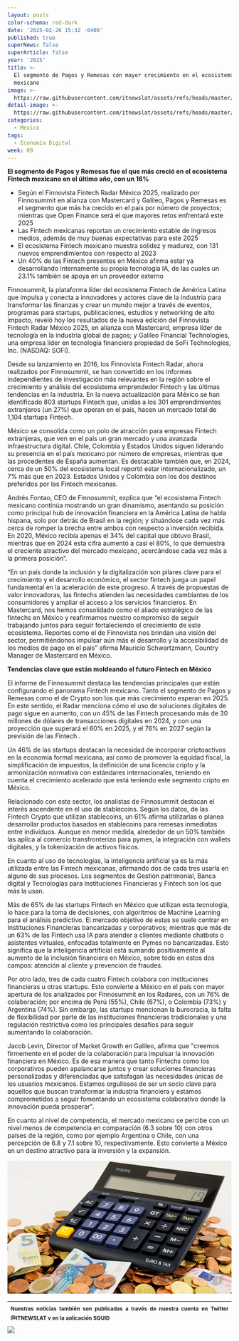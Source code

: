 ```yaml
---
layout: posts
color-schema: red-dark
date: '2025-02-26 15:32 -0400'
published: true
superNews: false
superArticle: false
year: '2025'
title: >-
  El segmento de Pagos y Remesas con mayor crecimiento en el ecosistema Fintech
  mexicano
image: >-
  https://raw.githubusercontent.com/itnewslat/assets/refs/heads/master/img/540x320/Manejo-Efectivo-p.jpg
detail-image: >-
  https://raw.githubusercontent.com/itnewslat/assets/refs/heads/master/img/1024x680/Manejo-Efectivo-g.jpg
categories:
  - Mexico
tags:
  - Economía Digital
week: 09
---
```

**El segmento de Pagos y Remesas fue el que más creció en el ecosistema Fintech mexicano en el último año, con un 16%**

- Según el Finnovista Fintech Radar México 2025, realizado por Finnosummit en alianza con Mastercard y Galileo, Pagos y Remesas es el segmento que más ha crecido en el país por número de proyectos; mientras que Open Finance será el que mayores retos enfrentará este 2025
- Las Fintech mexicanas reportan un crecimiento estable de ingresos medios, además de muy buenas expectativas para este 2025
- El ecosistema Fintech mexicano muestra solidez y madurez, con 131 nuevos emprendimientos con respecto al 2023
- Un 40% de las Fintech presentes en México afirma estar ya desarrollando internamente su propia tecnología IA, de las cuales un 23.1% también se apoya en un proveedor externo

Finnosummit, la plataforma líder del ecosistema Fintech de América Latina que impulsa y conecta a innovadores y actores clave de la industria para transformar las finanzas y crear un mundo mejor a través de eventos, programas para startups, publicaciones, estudios y networking de alto impacto, reveló hoy los resultados de la nueva edición del Finnovista Fintech Radar México 2025, en alianza con Mastercard, empresa líder de tecnología en la industria global de pagos; y Galileo Financial Technologies, una empresa líder en tecnología financiera propiedad de SoFi Technologies, Inc. (NASDAQ: SOFI).

Desde su lanzamiento en 2016, los Finnovista Fintech Radar, ahora realizados por Finnosummit, se han convertido en los informes independientes de investigación más relevantes en la región sobre el crecimiento y análisis del ecosistema emprendedor Fintech y las últimas tendencias en la industria. En la nueva actualización para México se han identificado 803 startups Fintech que, unidas a los 301 emprendimientos extranjeros (un 27%) que operan en el país, hacen un mercado total de 1,104 startups Fintech.

México se consolida como un polo de atracción para empresas Fintech extranjeras, que ven en el país un gran mercado y una avanzada infraestructura digital. Chile, Colombia y Estados Unidos siguen liderando su presencia en el país mexicano por número de empresas, mientras que las procedentes de España aumentan. Es destacable también que, en 2024, cerca de un 50% del ecosistema local reportó estar internacionalizado, un 7% más que en 2023. Estados Unidos y Colombia son los dos destinos preferidos por las Fintech mexicanas.

Andrés Fontao, CEO de Finnosummit, explica que “el ecosistema Fintech mexicano continúa mostrando un gran dinamismo, asentando su posición como principal hub de innovación financiera en la América Latina de habla hispana, solo por detrás de Brasil en la región; y situándose cada vez más cerca de romper la brecha entre ambos con respecto a inversión recibida. En 2020, México recibía apenas el 34% del capital que obtuvo Brasil, mientras que en 2024 esta cifra aumentó a casi el 80%, lo que demuestra el creciente atractivo del mercado mexicano, acercándose cada vez más a la primera posición”.

“En un país donde la inclusión y la digitalización son pilares clave para el crecimiento y el desarrollo económico, el sector fintech juega un papel fundamental en la aceleración de este progreso. A través de propuestas de valor innovadoras, las fintechs atienden las necesidades cambiantes de los consumidores y ampliar el acceso a los servicios financieros. En Mastercard, nos hemos consolidado como el aliado estratégico de las fintechs en México y reafirmamos nuestro compromiso de seguir trabajando juntos para seguir fortaleciendo el crecimiento de este ecosistema. Reportes como el de Finnovista nos brindan una visión del sector, permitiéndonos impulsar aún más el desarrollo y la accesibilidad de los medios de pago en el país” afirma Mauricio Schwartzmann, Country Manager de Mastercard en México.

**Tendencias clave que están moldeando el futuro Fintech en México**

El informe de Finnosummit destaca las tendencias principales que están configurando el panorama Fintech mexicano. Tanto el segmento de Pagos y Remesas como el de Crypto son los que más crecimiento esperan en 2025. En este sentido, el Radar menciona cómo el uso de soluciones digitales de pago sigue en aumento, con un 45% de las Fintech procesando más de 30 millones de dólares de transacciones digitales en 2024, y con una proyección que superará el 60% en 2025, y el 76% en 2027 según la previsión de las Fintech .

Un 46% de las startups destacan la necesidad de incorporar criptoactivos en la economía formal mexicana, así como de promover la equidad fiscal, la simplificación de impuestos, la definición de una licencia cripto y la armonización normativa con estándares internacionales, teniendo en cuenta el crecimiento acelerado que está teniendo este segmento cripto en México.

Relacionado con este sector, los analistas de Finnosummit destacan el interés ascendente en el uso de stablecoins. Según los datos, de las Fintech Crypto que utilizan stablecoins, un 61% afirma utilizarlas o planea desarrollar productos basados en stablecoins para remesas inmediatas entre individuos. Aunque en menor medida, alrededor de un 50% también las aplica al comercio transfronterizo para pymes, la integración con wallets digitales, y la tokenización de activos físicos.

En cuanto al uso de tecnologías, la inteligencia artificial ya es la más utilizada entre las Fintech mexicanas, afirmando dos de cada tres usarla en alguno de sus procesos. Los segmentos de Gestión patrimonial, Banca digital y Tecnologías para Instituciones Financieras y  Fintech son los que más la usan.

Más de 65% de las startups Fintech en México que utilizan esta tecnología, lo hace para la toma de decisiones, con algoritmos de Machine Learning para el análisis predictivo. El mercado objetivo de estas se suele centrar en Instituciones Financieras bancarizadas y corporativos; mientras que más de un 63% de las Fintech usa IA para atender a clientes mediante chatbots o asistentes virtuales, enfocadas totalmente en Pymes no bancarizadas. Esto significa que la inteligencia artificial está sumando positivamente al aumento de la inclusión financiera en México, sobre todo en estos dos campos: atención al cliente y prevención de fraudes.

Por otro lado, tres de cada cuatro Fintech colabora con instituciones financieras u otras startups. Esto convierte a México en el país con mayor apertura de los analizados por Finnosummit en los Radares, con un 76% de colaboración; por encima de Perú (55%), Chile (67%), o Colombia (73%) y Argentina (74%). Sin embargo, las startups mencionan la burocracia, la falta de flexibilidad por parte de las instituciones financieras tradicionales y una regulación restrictiva como los principales desafíos para seguir aumentando la colaboración.

Jacob Levin, Director of Market Growth en Galileo, afirma que "creemos firmemente en el poder de la colaboración para impulsar la innovación financiera en México. Es de esa manera que tanto Fintechs como los corporativos pueden apalancarse juntos y crear soluciones financieras personalizadas y diferenciadas que satisfagan las necesidades únicas de los usuarios mexicanos. Estamos orgullosos de ser un socio clave para aquellos que buscan transformar la industria financiera y estamos comprometidos a seguir fomentando un ecosistema colaborativo donde la innovación pueda prosperar".

En cuanto al nivel de competencia, el mercado mexicano se percibe con un nivel menos de competencia en comparación (6.3 sobre 10) con otros países de la región, como por ejemplo Argentina o Chile, con una percepción de 6.8 y 7.1 sobre 10, respectivamente. Esto convierte a México en un destino atractivo para la inversión y la expansión.

![](https://raw.githubusercontent.com/itnewslat/assets/refs/heads/master/img/540x320/Manejo-Efectivo-p.jpg)

<table style="height: 42px;" width="569">
<tbody>
<tr>
<td style="text-align: justify;"><sub><strong>Nuestras noticias también son publicadas a través de nuestra cuenta en Twitter <a href="https://twitter.com/itnewslat?lang=es">@ITNEWSLAT</a> y en la aplicación <a href="https://squidapp.co/en/">SQUID</a></strong></sub></td>
</tr>
</tbody>
</table>

<img src="https://tracker.metricool.com/c3po.jpg?hash=56f88a41e39ab42c063cc51676587a04"/>